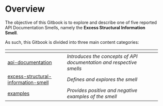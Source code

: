 # Overview

The objective of this Gitbook is to explore and describe one of five reported API Documentation Smells, namely the **Excess Structural Information Smell**.

As such, this Gitbook is divided into three main content categories:

<table data-view="cards"><thead><tr><th></th><th></th><th></th></tr></thead><tbody><tr><td><a data-mention href="api-documentation/">api-documentation</a></td><td><em>Introduces the concepts of API documentation and respective smells</em></td><td></td></tr><tr><td><a data-mention href="excess-structural-information-smell/">excess-structural-information-smell</a></td><td><em>Defines and explores the smell</em> </td><td></td></tr><tr><td><a data-mention href="examples/">examples</a></td><td><em>Provides positive and negative examples of the smell</em></td><td></td></tr></tbody></table>
